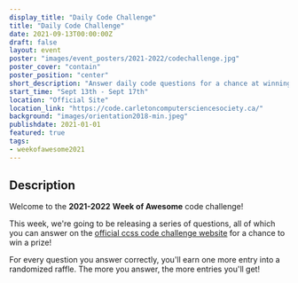 ```yaml
---
display_title: "Daily Code Challenge"
title: "Daily Code Challenge"
date: 2021-09-13T00:00:00Z
draft: false
layout: event
poster: "images/event_posters/2021-2022/codechallenge.jpg"
poster_cover: "contain"
poster_position: "center"
short_description: "Answer daily code questions for a chance at winning a prize!"
start_time: "Sept 13th - Sept 17th"
location: "Official Site"
location_link: "https://code.carletoncomputersciencesociety.ca/"
background: "images/orientation2018-min.jpeg"
publishdate: 2021-01-01
featured: true
tags:
- weekofawesome2021
---
```


## Description

Welcome to the **2021-2022** **Week of Awesome** code challenge!

This week, we're going to be releasing a series of questions, all of which you can answer on the [official ccss code challenge website](https://code.carletoncomputersciencesociety.ca/) for a chance to win a prize!

For every question you answer correctly, you'll earn one more entry into a randomized raffle. The more you answer, the more entries you'll get!
